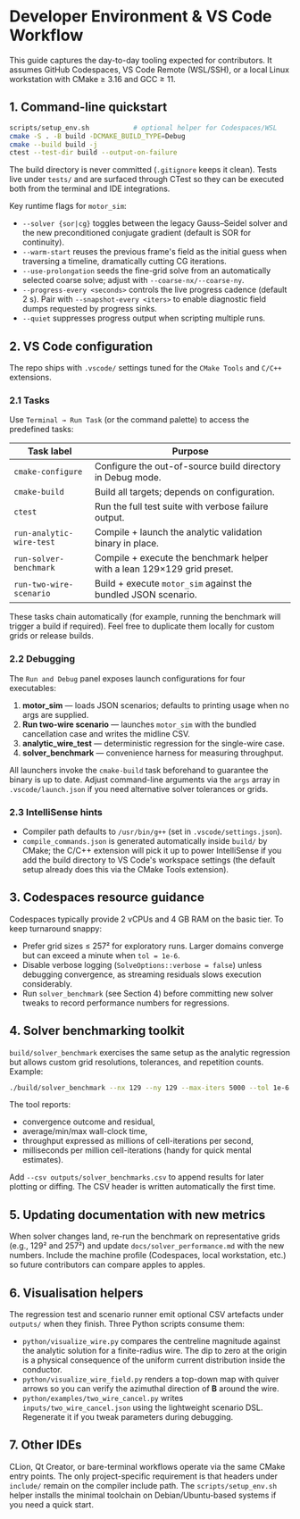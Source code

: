 # Developer Environment & VS Code Workflow

This guide captures the day-to-day tooling expected for contributors. It assumes
GitHub Codespaces, VS Code Remote (WSL/SSH), or a local Linux workstation with
CMake ≥ 3.16 and GCC ≥ 11.

## 1. Command-line quickstart

```bash
scripts/setup_env.sh           # optional helper for Codespaces/WSL
cmake -S . -B build -DCMAKE_BUILD_TYPE=Debug
cmake --build build -j
ctest --test-dir build --output-on-failure
```

The build directory is never committed (`.gitignore` keeps it clean). Tests live
under `tests/` and are surfaced through CTest so they can be executed both from
the terminal and IDE integrations.

Key runtime flags for `motor_sim`:

* `--solver {sor|cg}` toggles between the legacy Gauss–Seidel solver and the new preconditioned conjugate gradient (default is
  SOR for continuity).
* `--warm-start` reuses the previous frame's field as the initial guess when traversing a timeline, dramatically cutting CG
  iterations.
* `--use-prolongation` seeds the fine-grid solve from an automatically selected coarse solve; adjust with `--coarse-nx/--coarse-ny`.
* `--progress-every <seconds>` controls the live progress cadence (default 2 s). Pair with `--snapshot-every <iters>` to enable
  diagnostic field dumps requested by progress sinks.
* `--quiet` suppresses progress output when scripting multiple runs.

## 2. VS Code configuration

The repo ships with `.vscode/` settings tuned for the `CMake Tools` and `C/C++`
extensions.

### 2.1 Tasks

Use `Terminal → Run Task` (or the command palette) to access the predefined
tasks:

| Task label               | Purpose                                                                  |
| ------------------------ | ------------------------------------------------------------------------ |
| `cmake-configure`        | Configure the out-of-source build directory in Debug mode.               |
| `cmake-build`            | Build all targets; depends on configuration.                             |
| `ctest`                  | Run the full test suite with verbose failure output.                     |
| `run-analytic-wire-test` | Compile + launch the analytic validation binary in place.                |
| `run-solver-benchmark`   | Compile + execute the benchmark helper with a lean 129×129 grid preset. |
| `run-two-wire-scenario`  | Build + execute `motor_sim` against the bundled JSON scenario.           |

These tasks chain automatically (for example, running the benchmark will trigger
a build if required). Feel free to duplicate them locally for custom grids or
release builds.

### 2.2 Debugging

The `Run and Debug` panel exposes launch configurations for four executables:

1. **motor_sim** — loads JSON scenarios; defaults to printing usage when no args are supplied.
2. **Run two-wire scenario** — launches `motor_sim` with the bundled cancellation case and writes the midline CSV.
3. **analytic_wire_test** — deterministic regression for the single-wire case.
4. **solver_benchmark** — convenience harness for measuring throughput.

All launchers invoke the `cmake-build` task beforehand to guarantee the binary is
up to date. Adjust command-line arguments via the `args` array in
`.vscode/launch.json` if you need alternative solver tolerances or grids.

### 2.3 IntelliSense hints

* Compiler path defaults to `/usr/bin/g++` (set in `.vscode/settings.json`).
* `compile_commands.json` is generated automatically inside `build/` by CMake;
  the C/C++ extension will pick it up to power IntelliSense if you add the build
  directory to VS Code's workspace settings (the default setup already does this
  via the CMake Tools extension).

## 3. Codespaces resource guidance

Codespaces typically provide 2 vCPUs and 4 GB RAM on the basic tier. To keep
turnaround snappy:

* Prefer grid sizes ≤ 257² for exploratory runs. Larger domains converge but can
  exceed a minute when `tol = 1e-6`.
* Disable verbose logging (`SolveOptions::verbose = false`) unless debugging
  convergence, as streaming residuals slows execution considerably.
* Run `solver_benchmark` (see Section 4) before committing new solver tweaks to
  record performance numbers for regressions.

## 4. Solver benchmarking toolkit

`build/solver_benchmark` exercises the same setup as the analytic regression but
allows custom grid resolutions, tolerances, and repetition counts. Example:

```bash
./build/solver_benchmark --nx 129 --ny 129 --max-iters 5000 --tol 1e-6 --repeats 5
```

The tool reports:

* convergence outcome and residual,
* average/min/max wall-clock time,
* throughput expressed as millions of cell-iterations per second,
* milliseconds per million cell-iterations (handy for quick mental estimates).

Add `--csv outputs/solver_benchmarks.csv` to append results for later plotting or
diffing. The CSV header is written automatically the first time.

## 5. Updating documentation with new metrics

When solver changes land, re-run the benchmark on representative grids (e.g.,
129² and 257²) and update `docs/solver_performance.md` with the new numbers.
Include the machine profile (Codespaces, local workstation, etc.) so future
contributors can compare apples to apples.

## 6. Visualisation helpers

The regression test and scenario runner emit optional CSV artefacts under
`outputs/` when they finish. Three Python scripts consume them:

* `python/visualize_wire.py` compares the centreline magnitude against the
  analytic solution for a finite-radius wire. The dip to zero at the origin is a
  physical consequence of the uniform current distribution inside the conductor.
* `python/visualize_wire_field.py` renders a top-down map with quiver arrows so
  you can verify the azimuthal direction of **B** around the wire.
* `python/examples/two_wire_cancel.py` writes `inputs/two_wire_cancel.json` using
  the lightweight scenario DSL. Regenerate it if you tweak parameters during
  debugging.

## 7. Other IDEs

CLion, Qt Creator, or bare-terminal workflows operate via the same CMake entry
points. The only project-specific requirement is that headers under `include/`
remain on the compiler include path. The `scripts/setup_env.sh` helper installs
the minimal toolchain on Debian/Ubuntu-based systems if you need a quick start.

